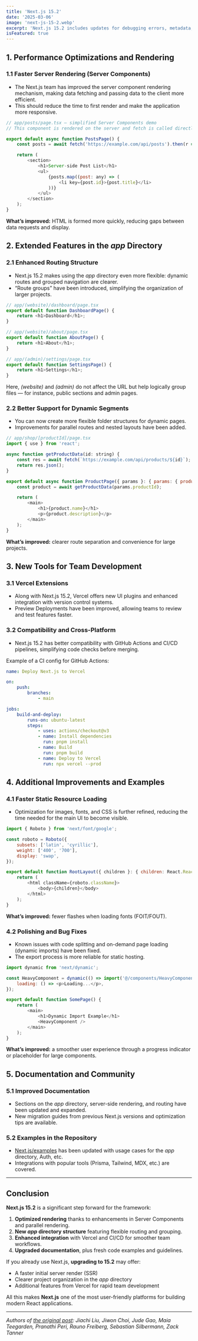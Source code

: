 ```yaml
---
title: 'Next.js 15.2'
date: '2025-03-06'
image: 'next-js-15-2.webp'
excerpt: 'Next.js 15.2 includes updates for debugging errors, metadata, Turbopack.'
isFeatured: true
---
```


## 1. Performance Optimizations and Rendering

### 1.1 Faster Server Rendering (Server Components)

- The Next.js team has improved the server component rendering mechanism, making data fetching and passing data to the
  client more efficient.
- This should reduce the time to first render and make the application more responsive.

```js
// app/posts/page.tsx — simplified Server Components demo
// This component is rendered on the server and fetch is called directly

export default async function PostsPage() {
    const posts = await fetch('https://example.com/api/posts').then(r => r.json());

    return (
        <section>
            <h1>Server-side Post List</h1>
            <ul>
                {posts.map((post: any) => (
                    <li key={post.id}>{post.title}</li>
                ))}
            </ul>
        </section>
    );
}
```

**What’s improved:** HTML is formed more quickly, reducing gaps between data requests and display.

## 2. Extended Features in the _app_ Directory

### 2.1 Enhanced Routing Structure

- Next.js 15.2 makes using the _app_ directory even more flexible: dynamic routes and grouped navigation are clearer.
- “Route groups” have been introduced, simplifying the organization of larger projects.

```js
// app/(website)/dashboard/page.tsx
export default function DashboardPage() {
    return <h1>Dashboard</h1>;
}

// app/(website)/about/page.tsx
export default function AboutPage() {
    return <h1>About</h1>;
}

// app/(admin)/settings/page.tsx
export default function SettingsPage() {
    return <h1>Settings</h1>;
}

```

Here, _(website)_ and _(admin)_ do not affect the URL but help logically group files — for instance, public sections and
admin pages.

### 2.2 Better Support for Dynamic Segments

- You can now create more flexible folder structures for dynamic pages.
- Improvements for parallel routes and nested layouts have been added.

```js
// app/shop/[productId]/page.tsx
import { use } from 'react';

async function getProductData(id: string) {
    const res = await fetch(`https://example.com/api/products/${id}`);
    return res.json();
}

export default async function ProductPage({ params }: { params: { productId: string } }) {
    const product = await getProductData(params.productId);

    return (
        <main>
            <h1>{product.name}</h1>
            <p>{product.description}</p>
        </main>
    );
}
```

**What’s improved:** clearer route separation and convenience for large projects.

## 3. New Tools for Team Development

### 3.1 Vercel Extensions

- Along with Next.js 15.2, Vercel offers new UI plugins and enhanced integration with version control systems.
- Preview Deployments have been improved, allowing teams to review and test features faster.

### 3.2 Compatibility and Cross-Platform

- Next.js 15.2 has better compatibility with GitHub Actions and CI/CD pipelines, simplifying code checks before merging.

Example of a CI config for GitHub Actions:

```yaml
name: Deploy Next.js to Vercel

on:
    push:
        branches:
            - main

jobs:
    build-and-deploy:
        runs-on: ubuntu-latest
        steps:
            - uses: actions/checkout@v3
            - name: Install dependencies
              run: pnpm install
            - name: Build
              run: pnpm build
            - name: Deploy to Vercel
              run: npx vercel --prod
```

## 4. Additional Improvements and Examples

### 4.1 Faster Static Resource Loading

- Optimization for images, fonts, and CSS is further refined, reducing the time needed for the main UI to become
  visible.

```js
import { Roboto } from 'next/font/google';

const roboto = Roboto({
    subsets: ['latin', 'cyrillic'],
    weight: ['400', '700'],
    display: 'swap',
});

export default function RootLayout({ children }: { children: React.ReactNode }) {
    return (
        <html className={roboto.className}>
            <body>{children}</body>
        </html>
    );
}
```

**What’s improved:** fewer flashes when loading fonts (FOIT/FOUT).

### 4.2 Polishing and Bug Fixes

- Known issues with code splitting and on-demand page loading (dynamic imports) have been fixed.
- The export process is more reliable for static hosting.

```js
import dynamic from 'next/dynamic';

const HeavyComponent = dynamic(() => import('@/components/HeavyComponent'), {
    loading: () => <p>Loading...</p>,
});

export default function SomePage() {
    return (
        <main>
            <h1>Dynamic Import Example</h1>
            <HeavyComponent />
        </main>
    );
}
```

**What’s improved:** a smoother user experience through a progress indicator or placeholder for large components.

## 5. Documentation and Community

### 5.1 Improved Documentation

- Sections on the _app_ directory, server-side rendering, and routing have been updated and expanded.
- New migration guides from previous Next.js versions and optimization tips are available.

### 5.2 Examples in the Repository

- [Next.js/examples](https://github.com/vercel/next.js/tree/canary/examples) has been updated with usage cases for the
  _app_ directory, Auth, etc.
- Integrations with popular tools (Prisma, Tailwind, MDX, etc.) are covered.

---

## Conclusion

**Next.js 15.2** is a significant step forward for the framework:

1. **Optimized rendering** thanks to enhancements in Server Components and parallel rendering.
2. **New _app_ directory structure** featuring flexible routing and grouping.
3. **Enhanced integration** with Vercel and CI/CD for smoother team workflows.
4. **Upgraded documentation**, plus fresh code examples and guidelines.

If you already use Next.js, **upgrading to 15.2** may offer:

- A faster initial server render (SSR)
- Clearer project organization in the _app_ directory
- Additional features from Vercel for rapid team development

All this makes **Next.js** one of the most user-friendly platforms for building modern React applications.

---

_Authors of [the original post](https://nextjs.org/blog/next-15-2): Jiachi Liu, Jiwon Choi, Jude Gao, Maia Teegarden, Pranathi Peri, Rauno Freiberg, Sebastian Silbermann, Zack Tanner_
